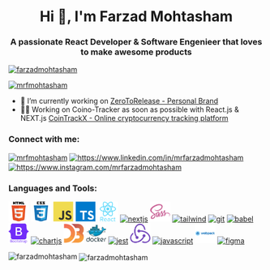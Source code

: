 <h1 align="center">Hi 👋, I'm Farzad Mohtasham</h1>
<h3 align="center">A passionate React Developer & Software Engenieer that loves to make awesome products</h3>

<p align="left"> <a href="https://github.com/ryo-ma/github-profile-trophy"><img src="https://github-profile-trophy.vercel.app/?username=farzadmohtasham" alt="farzadmohtasham" /></a> </p>

<p align="left"> <a href="https://twitter.com/mrfmohtasham" target="blank"><img src="https://img.shields.io/twitter/follow/mrfmohtasham?logo=twitter&style=for-the-badge" alt="mrfmohtasham" /></a> </p>

- 🔭 I’m currently working on [ZeroToRelease - Personal Brand](https://github.com/FarzadMohtasham/ZeroToRelease)
- 💸💵 Working on Coino-Tracker as soon as possible with React.js & NEXT.js [CoinTrackX - Online cryptocurrency tracking platform](https://github.com/FarzadMohtasham/CoinTrackX)

<h3 align="left">Connect with me:</h3>
<p align="left">
<a href="https://twitter.com/mrfmohtasham" target="blank"><img align="center" src="https://raw.githubusercontent.com/rahuldkjain/github-profile-readme-generator/master/src/images/icons/Social/twitter.svg" alt="mrfmohtasham" height="30" width="40" /></a>
<a href="https://www.linkedin.com/in/mrfarzadmohtasham" target="blank"><img align="center" src="https://raw.githubusercontent.com/rahuldkjain/github-profile-readme-generator/master/src/images/icons/Social/linked-in-alt.svg" alt="https://www.linkedin.com/in/mrfarzadmohtasham" height="30" width="40" /></a>
<a href="https://www.instagram.com/mrfarzadmohtasham" target="blank"><img align="center" src="https://raw.githubusercontent.com/rahuldkjain/github-profile-readme-generator/master/src/images/icons/Social/instagram.svg" alt="https://www.instagram.com/mrfarzadmohtasham" height="30" width="40" /></a>
</p>

<h3 align="left">Languages and Tools:</h3>
    <p align="left">

<a href="https://www.w3.org/html/" target="_blank" rel="noreferrer"><img src="https://raw.githubusercontent.com/devicons/devicon/master/icons/html5/html5-original-wordmark.svg" alt="html5" width="40" height="40"/></a>
      <a href="https://www.w3schools.com/css/" target="_blank" rel="noreferrer"><img src="https://raw.githubusercontent.com/devicons/devicon/master/icons/css3/css3-original-wordmark.svg" alt="css3" width="40" height="40"/></a>
      <a href="https://developer.mozilla.org/en-US/docs/Web/JavaScript" target="_blank" rel="noreferrer"> <img src="https://raw.githubusercontent.com/devicons/devicon/master/icons/javascript/javascript-original.svg" alt="javascript" width="40" height="40"/></a>
      <a href="https://www.typescriptlang.org/" target="_blank" rel="noreferrer"><img src="https://raw.githubusercontent.com/devicons/devicon/master/icons/typescript/typescript-original.svg" alt="typescript" width="40" height="40"/></a>
      <a href="https://reactjs.org/" target="_blank" rel="noreferrer"><img src="https://raw.githubusercontent.com/devicons/devicon/master/icons/react/react-original-wordmark.svg" alt="react" width="40" height="40"/></a>
      <a href="https://nextjs.org/" target="_blank" rel="noreferrer"><img src="https://cdn.worldvectorlogo.com/logos/nextjs-2.svg" alt="nextjs" width="40" height="40"/></a>
      <a href="https://sass-lang.com" target="_blank" rel="noreferrer"><img src="https://raw.githubusercontent.com/devicons/devicon/master/icons/sass/sass-original.svg" alt="sass" width="40" height="40"/></a>
      <a href="https://tailwindcss.com/" target="_blank" rel="noreferrer"><img src="https://www.vectorlogo.zone/logos/tailwindcss/tailwindcss-icon.svg" alt="tailwind" width="40" height="40"/></a>
      <a href="https://git-scm.com/" target="_blank" rel="noreferrer"><img src="https://www.vectorlogo.zone/logos/git-scm/git-scm-icon.svg" alt="git" width="40" height="40"/></a>
      <a href="https://babeljs.io/" target="_blank" rel="noreferrer"><img src="https://www.vectorlogo.zone/logos/babeljs/babeljs-icon.svg" alt="babel" width="40" height="40"/></a>
      <a href="https://getbootstrap.com" target="_blank" rel="noreferrer"> <img src="https://raw.githubusercontent.com/devicons/devicon/master/icons/bootstrap/bootstrap-plain-wordmark.svg" alt="bootstrap" width="40" height="40"/></a>
      <a href="https://www.chartjs.org" target="_blank" rel="noreferrer"> <img src="https://www.chartjs.org/media/logo-title.svg" alt="chartjs" width="40" height="40"/></a>
      <a href="https://d3js.org/" target="_blank" rel="noreferrer"><img src="https://raw.githubusercontent.com/devicons/devicon/master/icons/d3js/d3js-original.svg" alt="d3js" width="40" height="40"/></a>
      <a href="https://www.docker.com/" target="_blank" rel="noreferrer"> <img src="https://raw.githubusercontent.com/devicons/devicon/master/icons/docker/docker-original-wordmark.svg" alt="docker" width="40" height="40"/></a>
      <a href="https://jestjs.io" target="_blank" rel="noreferrer"> <img src="https://www.vectorlogo.zone/logos/jestjsio/jestjsio-icon.svg" alt="jest" width="40" height="40"/></a>
      <a href="https://redux.js.org" target="_blank" rel="noreferrer"> <img src="https://raw.githubusercontent.com/devicons/devicon/master/icons/redux/redux-original.svg" alt="redux" width="40" height="40"/></a>
      <a href="https://github.com/pmndrs/zustand/" target="_blank" rel="noreferrer"> <img src="https://github.com/pmndrs/zustand/blob/main/examples/demo/public/logo512.png" alt="javascript" width="40" height="40"/></a>
      <a href="https://webpack.js.org" target="_blank" rel="noreferrer"> <img src="https://raw.githubusercontent.com/devicons/devicon/d00d0969292a6569d45b06d3f350f463a0107b0d/icons/webpack/webpack-original-wordmark.svg" alt="webpack" width="40" height="40"/></a>
      <a href="https://www.figma.com/" target="_blank" rel="noreferrer"> <img src="https://www.vectorlogo.zone/logos/figma/figma-icon.svg" alt="figma" width="40" height="40"/></a>
</p>

<p><img align="left" src="https://github-readme-stats.vercel.app/api/top-langs?username=farzadmohtasham&show_icons=true&locale=en&layout=compact" alt="farzadmohtasham" /></p>

<p>&nbsp;<img align="center" src="https://github-readme-stats.vercel.app/api?username=farzadmohtasham&show_icons=true&locale=en" alt="farzadmohtasham" /></p>
